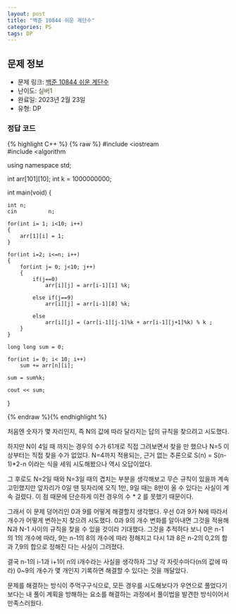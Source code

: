 ```yaml
---
layout: post
title: "백준 10844 쉬운 계단수"
categories: PS
tags: DP
---
```


## 문제 정보
- 문제 링크: [백준 10844 쉬운 계단수](https://www.acmicpc.net/problem/10844)
- 난이도: <span style="color:#544831">실버1</span>
- 완료일: 2023년 2월 23일
- 유형: DP

### 정답 코드

{% highlight C++ %} {% raw %}
#include <iostream	
#include <algorithm	

using namespace std;

int arr[101][10];
int k = 1000000000;

int main(void)
{
	
	int n;
	cin 		 n;
	
	for(int i= 1; i<10; i++)
	{
		arr[1][i] = 1;	
	}

	for(int i=2; i<=n; i++)
	{
		for(int j= 0; j<10; j++)
		{
			if(j==0)
				arr[i][j] = arr[i-1][1] %k;
					
			else if(j==9)
				arr[i][j] = arr[i-1][8] %k;
			
			else
				arr[i][j] = (arr[i-1][j-1]%k + arr[i-1][j+1]%k) % k ;
		}
	}
	
	long long sum = 0;
	
	for(int i= 0; i< 10; i++)
		sum += arr[n][i];
	
	sum = sum%k;
	
	cout << sum;
}

{% endraw %}{% endhighlight %}

처음엔 숫자가 몇 자리인지, 즉 N의 값에 따라 달라지는 답의 규칙을 찾으려고 시도했다.

하지만 N이 4일 때 까지는 경우의 수가 61개로 직접 그려보면서 찾을 만 했으나 N=5 이상부터는 직접 찾을 수가 없었다. N=4까지 적용되는, 근거 없는 추론으로 S(n) = S(n-1)*2-n 이라는 식을 세워 시도해봤으나 역시 오답이었다. 

그 후로도 N=2일 때와 N=3일 때의 겹치는 부분을 생각해보고 무슨 규칙이 있을까 계속 고민했지만 앞자리가 0일 땐 뒷자리에 오직 1만, 9일 때는 8만이 올 수 있다는 사실이 계속 걸렸다. 이 점 때문에 단순하게 이전 경우의 수 * 2 를 못했기 때문이다. 

그래서 이 문제 덩어리인 0과 9를 어떻게 해결할지 생각했다. 우선 0과 9가 N에 따라서 개수가 어떻게 변하는지 찾으려 시도했다. 0과 9의 개수 변화를 알아내면 그것을 적용해 N과 N-1 사이의 규칙을 찾을 수 있을 것이라 기대했다. 그것을 추적하다 보니 0은 n-1의 1의 개수에 따라, 9는 n-1의 8의 개수에 따라 정해지고 다시 1과 8은 n-2의 0,2의 합과 7,9의 합으로 정해진 다는 사실이 그려졌다. 

결국 n-1의 i-1과 i+1이 n의 i개수라는 사실을 생각하자 그냥 각 자릿수마다(n의 값에 따라) 0~9의 개수가 몇 개인지 기록하면 해결할 수 있다는 것을 깨달았다.

문제를 해결하는 방식이 주먹구구식으로, 모든 경우를 시도해보다가 우연으로 풀었다기 보다는 내 풀이 계획을 방해하는 요소를 해결하는 과정에서 풀이법을 발견한 방식이어서 만족스러웠다. 

